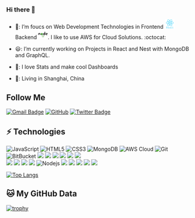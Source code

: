 ### Hi there 👋

- 🥙: I’m foucs on Web Development Technologies in Frontend <img src="https://raw.githubusercontent.com/devicons/devicon/master/icons/react/react-original-wordmark.svg" alt="react" width="25" height="25" /> Backend <img src="https://raw.githubusercontent.com/devicons/devicon/master/icons/nodejs/nodejs-original-wordmark.svg" alt="nodejs" width="25" height="25" />. I like to use AWS for Cloud Solutions. :octocat:

<!-- 🚀 Some of my main projects: -->

- 😃: I’m currently working on Projects in React and Nest with MongoDB and GraphQL.

<!--[![ReadMe Card](https://github-readme-stats.vercel.app/api/pin/?username=minoveaz&repo=angular-web-portfolio)](https://github.com/minoveaz/angular-web-portfolio)

[![ReadMe Card](https://github-readme-stats.vercel.app/api/pin/?username=minoveaz&repo=node-app)](https://github.com/minoveaz/node-app)

-->

- 🍪: I love Stats and make cool Dashboards


- 🚩:  Living in Shanghai, China
</p>


## Follow Me



[![Gmail Badge](https://img.shields.io/badge/-alexsupa597@gmail.com-c14438?style=flat-square&logo=Gmail&logoColor=white&link=mailto:alexsupa597@gmail.com)](mailto:alexsupa597@gmail.com)
[![GitHub](https://img.shields.io/badge/-GitHub-181717?style=flat-square&logo=github&logoColor=white&link=https://github.com/alexsupa597)](https://github.com/alexsupa597)
[![Twitter Badge](https://img.shields.io/badge/-Follow_on_X-00acee?style=flat&logo=Twitter&logoColor=white)](https://x.com/alexsupa597?screen_name=alexsupa597 "Follow on Twitter")

<!--[![Linkedin Badge](https://img.shields.io/badge/-minoveaz-blue?style=flat-square&logo=Linkedin&logoColor=white&link=https://www.linkedin.com/in/minoveaz/)](https://www.linkedin.com/in/minoveaz/)-->

## ⚡ Technologies

![JavaScript](https://img.shields.io/badge/-JavaScript-black?style=flat-square&logo=javascript)
![HTML5](https://img.shields.io/badge/-HTML5-E34F26?style=flat-square&logo=html5&logoColor=white)
![CSS3](https://img.shields.io/badge/-CSS3-1572B6?style=flat-square&logo=css3)
![MongoDB](https://img.shields.io/badge/-MongoDB-black?style=flat-square&logo=mongodb)
![AWS Cloud](https://img.shields.io/badge/AWS%20Cloud-black?style=flat-square&logo=aws-cloud)
![Git](https://img.shields.io/badge/-Git-black?style=flat-square&logo=git)
![BitBucket](https://img.shields.io/badge/-BitBucket-darkblue?style=flat-square&logo=bitbucket)
<img src="https://img.shields.io/badge/-Visual%20Studio%20Code-23A9F2?style=flat-square&logo=Visual%20Studio%20Code&logoColor=white"/>
<img src="https://img.shields.io/badge/-Git-F44D27?style=flat-square&logo=Git&logoColor=white"/>
<img src="https://img.shields.io/badge/-NPM-CB3837?style=flat-square&logo=NPM&logoColor=white"/>
<img src="https://img.shields.io/badge/-Slack-E01563?style=flat-square&logo=Slack&logoColor=white"/>
<img src="https://img.shields.io/badge/-MySQL-F29111?style=flat-square&logo=MySQL&logoColor=white"/>
<img src="https://img.shields.io/badge/-Notion-000000?style=flat-square&logo=Notion&logoColor=white"/>
<br/>
<img src="https://img.shields.io/badge/-React.js-42B883?style=flat-square&logo=React.js&logoColor=white"/>
<img src="https://img.shields.io/badge/-NEXT-F44D27?style=flat-square&logo=NEXT&logoColor=white"/>
<img src="https://img.shields.io/badge/-Storybook-FF4785?style=flat-square&logo=Storybook&logoColor=white"/>
<img src="https://img.shields.io/badge/-Vue.js-42B883?style=flat-square&logo=Vue.js&logoColor=white"/>
![Nodejs](https://img.shields.io/badge/-Nodejs-black?style=flat-square&logo=Node.js)
<img src="https://img.shields.io/badge/-Nest-FA6400?style=flat-square&logo=Nest&logoColor=white"/>
<img src="https://img.shields.io/badge/-WebPack-1C78C0?style=flat-square&logo=WebPack&logoColor=white"/>
<img src="https://img.shields.io/badge/-ESLint-4B32C3?style=flat-square&logo=ESLint&logoColor=white"/>
<img src="https://img.shields.io/badge/-Google%20Cloud-4285F4?style=flat-square&logo=Google%20Cloud&logoColor=white"/>
<img src="https://img.shields.io/badge/-SUPABASE-123F6D?style=flat-square&logo=SUPABASE&logoColor=white"/>


<!-- ![Github Stats](https://github-readme-stats.vercel.app/api?username=minoveaz&count_private=true&show_icons=true) -->

[![Top Langs](https://github-readme-stats.vercel.app/api/top-langs/?username=alexsupa597&layout=compact)](https://github.com/alexsupa597/github-readme-stats)


## **🐱 My GitHub Data** 


<p>
  
  [![trophy](https://github-profile-trophy.vercel.app/?username=alexsupa597)](https://github.com/alexsupa597)
  
</p>

<!--
**I'm a Night 🦉** 

```text
🌞 Morning                25 commits          ██░░░░░░░░░░░░░░░░░░░░░░░   06.10 % 
🌆 Daytime                65 commits          ████░░░░░░░░░░░░░░░░░░░░░   15.85 % 
🌃 Evening                287 commits         ██████████████████░░░░░░░   70.00 % 
🌙 Night                  33 commits          ██░░░░░░░░░░░░░░░░░░░░░░░   08.05 % 
```
📅 **I'm Most Productive on Wednesday** 

```text
Monday                   66 commits          ████░░░░░░░░░░░░░░░░░░░░░   16.10 % 
Tuesday                  80 commits          █████░░░░░░░░░░░░░░░░░░░░   19.51 % 
Wednesday                83 commits          █████░░░░░░░░░░░░░░░░░░░░   20.24 % 
Thursday                 73 commits          ████░░░░░░░░░░░░░░░░░░░░░   17.80 % 
Friday                   59 commits          ████░░░░░░░░░░░░░░░░░░░░░   14.39 % 
Saturday                 30 commits          ██░░░░░░░░░░░░░░░░░░░░░░░   07.32 % 
Sunday                   19 commits          █░░░░░░░░░░░░░░░░░░░░░░░░   04.63 % 
```


📊 **This Week I Spent My Time On** 

```text
🕑︎ Time Zone: Europe/Madrid

💬 Programming Languages: 
No Activity Tracked This Week

🔥 Editors: 
No Activity Tracked This Week

🐱‍💻 Projects: 
No Activity Tracked This Week

💻 Operating System: 
No Activity Tracked This Week
```

**I Mostly Code in TypeScript** 

```text
TypeScript               6 repos             █████████░░░░░░░░░░░░░░░░   35.29 % 
HTML                     5 repos             ███████░░░░░░░░░░░░░░░░░░   29.41 % 
JavaScript               3 repos             ████░░░░░░░░░░░░░░░░░░░░░   17.65 % 
Jupyter Notebook         1 repo              █░░░░░░░░░░░░░░░░░░░░░░░░   05.88 % 
Python                   1 repo              █░░░░░░░░░░░░░░░░░░░░░░░░   05.88 % 
```

## **Timeline**
-->



<!--
**minoveaz/minoveaz** is a ✨ _special_ ✨ repository because its `README.md` (this file) appears on your GitHub profile.

Here are some ideas to get you started:

- 🔭 I’m currently working on ...

- 👯 I’m looking to collaborate on ...
- 🤔 I’m looking for help with ...
- 💬 Ask me about ...
- 📫 How to reach me: ...
- 😄 Pronouns: ...
- ⚡ Fun fact: ...
-->

